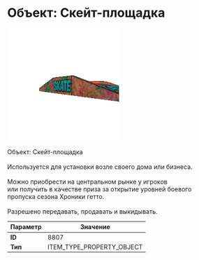 # Объект: Скейт-площадка

![Item Image](../img/8807.webp?raw=true)

Объект: Скейт-площадка<br><br>Используется для установки возле своего дома или бизнеса.<br><br>Можно приобрести на центральном рынке у игроков<br>или получить в качестве приза за открытие уровней боевого<br>пропуска сезона Хроники гетто.<br><br>Разрешено передавать, продавать и выкидывать.


| Параметр | Значение |
|----------|----------|
| **ID** | 8807 |
| **Тип** | ITEM_TYPE_PROPERTY_OBJECT |

